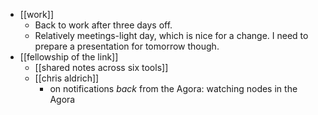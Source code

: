- [[work]]
  - Back to work after three days off.
  - Relatively meetings-light day, which is nice for a change. I need to prepare a presentation for tomorrow though.
- [[fellowship of the link]]
  - [[shared notes across six tools]]
  - [[chris aldrich]]
    - on notifications *back* from the Agora: watching nodes in the Agora
